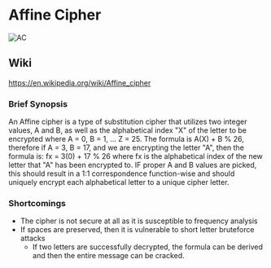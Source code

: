 # Affine Cipher
![AC](https://media.geeksforgeeks.org/wp-content/uploads/affin-cipher.png)

## Wiki
https://en.wikipedia.org/wiki/Affine_cipher

### Brief Synopsis
An Affine cipher is a type of substitution cipher that utilizes two integer values, A and B, as well as the alphabetical index "X" of the letter to be encrypted where A = 0, B = 1, ... Z = 25. The formula is A(X) + B % 26, therefore if A = 3, B = 17, and we are encrypting the letter "A", then the formula is: fx = 3(0) + 17 % 26 where fx is the alphabetical index of the new letter that "A" has been encrypted to. IF proper A and B values are picked, this should result in a 1:1 correspondence function-wise and should uniquely encrypt each alphabetical letter to a unique cipher letter.

### Shortcomings
- The cipher is not secure at all as it is susceptible to frequency analysis
- If spaces are preserved, then it is vulnerable to short letter bruteforce attacks
  - If two letters are successfully decrypted, the formula can be derived and then the entire message can be cracked.
